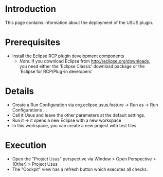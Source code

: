 # Introduction #

This page contains information about the deployment of the USUS plugin.

# Prerequisites #

  * Install the Eclipse RCP plugin development components
    * _Note:_ if you download Eclipse from http://eclipse.org/downloads, you need either the 'Eclipse Classic' download package or the 'Eclipse for RCP/Plug-in developers'

# Details #

  * Create a Run Configuration via org.eclipse.usus.feature -> Run as -> Run Configurations ...
  * Call it Usus and leave the other parameters at the default settings.
  * Run it -> it opens a new Eclipse with a new workspace
  * In this workspace, you can create a new project with test files

# Execution #

  * Open the "Project Usus" perspective via Window > Open Perspective > (Other) > Project Usus
  * The "Cockpit" view has a refresh button which executes all checks.